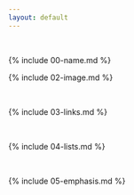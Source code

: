 ```yaml
---
layout: default
---
```

<br> 

{%  include 00-name.md %}
<br>

{%  include 02-image.md %}

<br>

{%  include 03-links.md %}

<br>

{%  include 04-lists.md %}

<br>

{%  include 05-emphasis.md %}

<br>



